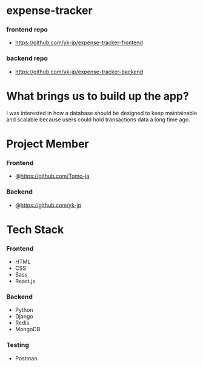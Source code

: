 # expense-tracker

### frontend repo
* https://github.com/yk-jp/expense-tracker-frontend 
### backend repo
* https://github.com/yk-jp/expense-tracker-backend

# What brings us to build up the app? 
I was interested in how a database should be designed to keep maintainable and scalable because users could hold transactions data a long time ago.

# Project Member

### Frontend
* @https://github.com/Tomo-ja

### Backend
* @https://github.com/yk-jp

# Tech Stack 

### Frontend
* HTML
* CSS
* Sass
* React.js

### Backend 
* Python
* Django 
* Redis 
* MongoDB

### Testing 
* Postman 
